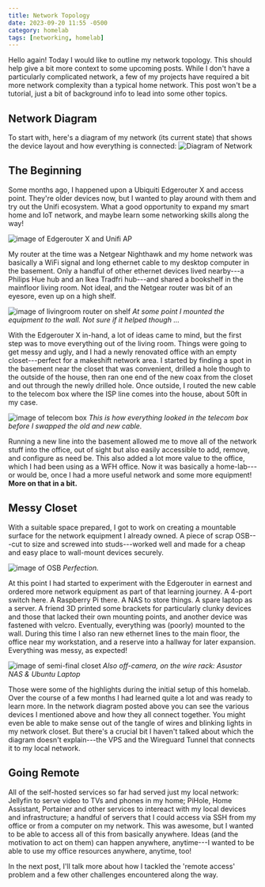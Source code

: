 ```yaml
---
title: Network Topology
date: 2023-09-20 11:55 -0500
category: homelab
tags: [networking, homelab]
---
```

Hello again! Today I would like to outline my network topology. This should help give a bit more context to some upcoming posts. While I don't have a particularly complicated network, a few of my projects have required a bit more network complexity than a typical home network. This post won't be a tutorial, just a bit of background info to lead into some other topics.

## Network Diagram

To start with, here's a diagram of my network (its current state) that shows the device layout and how everything is connected:
![Diagram of Network](/assets/img/network-diagram.jpg)

## The Beginning

Some months ago, I happened upon a Ubiquiti Edgerouter X and access point. They're older devices now, but I wanted to play around with them and try out the Unifi ecosystem. What a good opportunity to expand my smart home and IoT network, and maybe learn some networking skills along the way!

![image of Edgerouter X and Unifi AP](/assets/img/erx-ap.jpg)

My router at the time was a Netgear Nighthawk and my home network was basically a WiFi signal and long ethernet cable to my desktop computer in the basement. Only a handful of other ethernet devices lived nearby---a Philips Hue hub and an Ikea Tradfri hub---and shared a bookshelf in the mainfloor living room. Not ideal, and the Netgear router was bit of an eyesore, even up on a high shelf.

![image of livingroom router on shelf](/assets/img/shelf-router.jpg)
*At some point I mounted the equipment to the wall. Not sure if it helped though ...*

With the Edgerouter X in-hand, a lot of ideas came to mind, but the first step was to move everything out of the living room. Things were going to get messy and ugly, and I had a newly renovated office with an empty closet---perfect for a makeshift network area. I started by finding a spot in the basement near the closet that was convenient, drilled a hole though to the outside of the house, then ran one end of the new coax from the closet and out through the newly drilled hole. Once outside, I routed the new cable to the telecom box where the ISP line comes into the house, about 50ft in my case.

![image of telecom box](/assets/img/telecom-box.jpg)
*This is how everything looked in the telecom box before I swapped the old and new cable.*

Running a new line into the basement allowed me to move all of the network stuff into the office, out of sight but also easily accessible to add, remove, and configure as need be. This also added a lot more value to the office, which I had been using as a WFH office. Now it was basically a home-lab---or would be, once I had a more useful network and some more equipment! **More on that in a bit.**

## Messy Closet

With a suitable space prepared, I got to work on creating a mountable surface for the network equipment I already owned. A piece of scrap OSB---cut to size and screwed into studs---worked well and made for a cheap and easy place to wall-mount devices securely.

![image of OSB](/assets/img/osb-panel.jpg)
*Perfection.*

At this point I had started to experiment with the Edgerouter in earnest and ordered more network equipment as part of that learning journey. A 4-port switch here. A Raspberry Pi there. A NAS to store things. A spare laptop as a server. A friend 3D printed some brackets for particularly clunky devices and those that lacked their own mounting points, and another device was fastened with velcro. Eventually, everything was (poorly) mounted to the wall. During this time I also ran new ethernet lines to the main floor, the office near my workstation, and a reserve into a hallway for later expansion. Everything was messy, as expected!

![image of semi-final closet](/assets/img/network-closet.jpg)
*Also off-camera, on the wire rack: Asustor NAS & Ubuntu Laptop*

Those were some of the highlights during the initial setup of this homelab. Over the course of a few months I had learned quite a lot and was ready to learn more. In the network diagram posted above you can see the various devices I mentioned above and how they all connect together. You might even be able to make sense out of the tangle of wires and blinking lights in my network closet. But there's a crucial bit I haven't talked about which the diagram doesn't explain---the VPS and the Wireguard Tunnel that connects it to my local network.

## Going Remote

All of the self-hosted services so far had served just my local network: Jellyfin to serve video to TVs and phones in my home; PiHole, Home Assistant, Portainer and other services to intereact with my local devices and infrastructure; a handful of servers that I could access via SSH from my office or from a computer on my network. This was awesome, but I wanted to be able to access all of this from basically anywhere. Ideas (and the motivation to act on them) can happen anywhere, anytime---I wanted to be able to use my office resources anywhere, anytime, too!

In the next post, I'll talk more about how I tackled the 'remote access' problem and a few other challenges encountered along the way.

